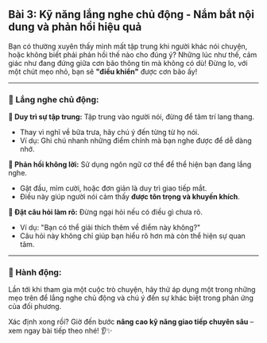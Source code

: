 ## Bài 3: Kỹ năng lắng nghe chủ động - Nắm bắt nội dung và phản hồi hiệu quả

Bạn có thường xuyên thấy mình mất tập trung khi người khác nói chuyện, hoặc không biết phải phản hồi thế nào cho đúng ý? Những lúc như thế, cảm giác như đang đứng giữa cơn bão thông tin mà không có dù! Đừng lo, với một chút mẹo nhỏ, bạn sẽ **"điều khiển"** được cơn bão ấy!

---

### 📌 Lắng nghe chủ động:

**🔹 Duy trì sự tập trung:**
Tập trung vào người nói, đừng để tâm trí lang thang.  
- Thay vì nghĩ về bữa trưa, hãy chú ý đến từng từ họ nói.  
- Ví dụ: Ghi chú nhanh những điểm chính mà bạn nghe được để dễ dàng nhớ.

**🔹 Phản hồi không lời:**
Sử dụng ngôn ngữ cơ thể để thể hiện bạn đang lắng nghe.  
- Gật đầu, mỉm cười, hoặc đơn giản là duy trì giao tiếp mắt.  
- Điều này giúp người nói cảm thấy **được tôn trọng và khuyến khích**.

**🔹 Đặt câu hỏi làm rõ:**
Đừng ngại hỏi nếu có điều gì chưa rõ.  
- Ví dụ: "Bạn có thể giải thích thêm về điểm này không?"  
- Câu hỏi này không chỉ giúp bạn hiểu rõ hơn mà còn thể hiện sự quan tâm.

---

### 🚀 Hành động:

Lần tới khi tham gia một cuộc trò chuyện, hãy thử áp dụng một trong những mẹo trên để lắng nghe chủ động và chú ý đến sự khác biệt trong phản ứng của đối phương.

Xác định xong rồi? Giờ đến bước **nâng cao kỹ năng giao tiếp chuyên sâu** – xem ngay bài tiếp theo nhé! 👂✨